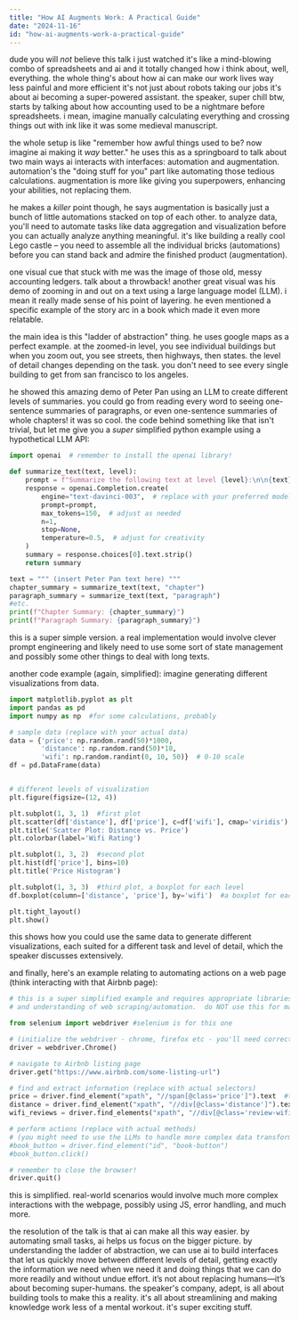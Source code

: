 ```yaml
---
title: "How AI Augments Work: A Practical Guide"
date: "2024-11-16"
id: "how-ai-augments-work-a-practical-guide"
---
```


dude you will *not* believe this talk i just watched it's like a mind-blowing combo of spreadsheets and ai and it totally changed how i think about, well, everything.  the whole thing's about how ai can make our work lives way less painful and more efficient it's not just about robots taking our jobs it's about ai becoming a super-powered assistant.  the speaker, super chill btw, starts by talking about how accounting used to be a nightmare before spreadsheets.  i mean, imagine manually calculating everything and crossing things out with ink like it was some medieval manuscript.  


the whole setup is like "remember how awful things used to be?  now imagine ai making it *way* better."  he uses this as a springboard to talk about two main ways ai interacts with interfaces: automation and augmentation.  automation's the "doing stuff for you" part like automating those tedious calculations.  augmentation is more like giving you superpowers, enhancing your abilities, not replacing them.  


he makes a *killer* point though, he says augmentation is basically just a bunch of little automations stacked on top of each other.  to analyze data, you'll need to automate tasks like data aggregation and visualization before you can actually analyze anything meaningful.  it's like building a really cool Lego castle – you need to assemble all the individual bricks (automations) before you can stand back and admire the finished product (augmentation).


one visual cue that stuck with me was the image of those old, messy accounting ledgers. talk about a throwback!  another great visual was his demo of zooming in and out on a text using a large language model (LLM).  i mean it really made sense of his point of layering.  he even mentioned a specific example of the story arc in a book which made it even more relatable.


the main idea is this "ladder of abstraction" thing.  he uses google maps as a perfect example.  at the zoomed-in level, you see individual buildings but when you zoom out, you see streets, then highways, then states.  the level of detail changes depending on the task.  you don't need to see every single building to get from san francisco to los angeles.


he showed this amazing demo of Peter Pan using an LLM to create different levels of summaries. you could go from reading every word to seeing one-sentence summaries of paragraphs, or even one-sentence summaries of whole chapters! it was so cool.  the code behind something like that isn't trivial, but let me give you a *super* simplified python example using a hypothetical LLM API:


```python
import openai  # remember to install the openai library!

def summarize_text(text, level):
    prompt = f"Summarize the following text at level {level}:\n\n{text}"
    response = openai.Completion.create(
        engine="text-davinci-003",  # replace with your preferred model
        prompt=prompt,
        max_tokens=150,  # adjust as needed
        n=1,
        stop=None,
        temperature=0.5,  # adjust for creativity
    )
    summary = response.choices[0].text.strip()
    return summary

text = """ (insert Peter Pan text here) """
chapter_summary = summarize_text(text, "chapter")
paragraph_summary = summarize_text(text, "paragraph")
#etc.
print(f"Chapter Summary: {chapter_summary}")
print(f"Paragraph Summary: {paragraph_summary}")
```

this is a super simple version. a real implementation would involve clever prompt engineering and likely need to use some sort of state management and possibly some other things to deal with long texts.

another code example (again, simplified):  imagine generating different visualizations from data.  


```python
import matplotlib.pyplot as plt
import pandas as pd
import numpy as np  #for some calculations, probably

# sample data (replace with your actual data)
data = {'price': np.random.rand(50)*1000,
        'distance': np.random.rand(50)*10,
        'wifi': np.random.randint(0, 10, 50)}  # 0-10 scale
df = pd.DataFrame(data)


# different levels of visualization
plt.figure(figsize=(12, 4))

plt.subplot(1, 3, 1)  #first plot
plt.scatter(df['distance'], df['price'], c=df['wifi'], cmap='viridis')
plt.title('Scatter Plot: Distance vs. Price')
plt.colorbar(label='Wifi Rating')

plt.subplot(1, 3, 2)  #second plot
plt.hist(df['price'], bins=10)
plt.title('Price Histogram')

plt.subplot(1, 3, 3)  #third plot, a boxplot for each level
df.boxplot(column=['distance', 'price'], by='wifi')  #a boxplot for each wifi rating

plt.tight_layout()
plt.show()

```
this shows how you could use the same data to generate different visualizations, each suited for a different task and level of detail, which the speaker discusses extensively.

and finally, here's an example relating to automating actions on a web page (think interacting with that Airbnb page):


```python
# this is a super simplified example and requires appropriate libraries
# and understanding of web scraping/automation.  do NOT use this for malicious purposes

from selenium import webdriver #selenium is for this one

# (initialize the webdriver - chrome, firefox etc - you'll need correct browser drivers)
driver = webdriver.Chrome()

# navigate to Airbnb listing page
driver.get("https://www.airbnb.com/some-listing-url")

# find and extract information (replace with actual selectors)
price = driver.find_element("xpath", "//span[@class='price']").text  #this part is VERY website specific
distance = driver.find_element("xpath", "//div[@class='distance']").text
wifi_reviews = driver.find_elements("xpath", "//div[@class='review-wifi']") #get all the reviews related to wifi

# perform actions (replace with actual methods)
# (you might need to use the LLMs to handle more complex data transformation and analysis here)
#book_button = driver.find_element("id", "book-button")
#book_button.click()  

# remember to close the browser!
driver.quit()
```


this is simplified.  real-world scenarios would involve much more complex interactions with the webpage, possibly using JS, error handling, and much more.

the resolution of the talk is that ai can make all this way easier. by automating small tasks, ai helps us focus on the bigger picture. by understanding the ladder of abstraction, we can use ai to build interfaces that let us quickly move between different levels of detail, getting exactly the information we need when we need it and doing things that we can do more readily and without undue effort. it’s not about replacing humans—it’s about becoming super-humans.  the speaker's company, adept, is all about building tools to make this a reality.  it's all about streamlining and making knowledge work less of a mental workout.  it's super exciting stuff.
